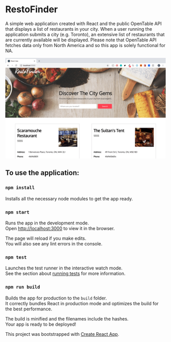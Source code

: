 # RestoFinder

A simple web application created with React and the public OpenTable API that displays a list of restaurants in your city.
When a user running the application submits a city (e.g. Toronto), an extensive list of restaurants that are currently available
will be displayed. Please note that OpenTable API fetches data only from North America and so this app is solely functional for NA.

![RestoFinder](./RestoFinderScreenshot.png?raw=true "RestoFinder Screenshot")

## To use the application:

### `npm install`

Installs all the necessary node modules to get the app ready.

### `npm start`

Runs the app in the development mode.<br>
Open [http://localhost:3000](http://localhost:3000) to view it in the browser.

The page will reload if you make edits.<br>
You will also see any lint errors in the console.

### `npm test`

Launches the test runner in the interactive watch mode.<br>
See the section about [running tests](https://facebook.github.io/create-react-app/docs/running-tests) for more information.

### `npm run build`

Builds the app for production to the `build` folder.<br>
It correctly bundles React in production mode and optimizes the build for the best performance.

The build is minified and the filenames include the hashes.<br>
Your app is ready to be deployed!

This project was bootstrapped with [Create React App](https://github.com/facebook/create-react-app).